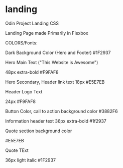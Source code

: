 # landing
Odin Project Landing CSS

Landing Page made Primarily in Flexbox

COLORS/Fonts:

Dark Background Color (Hero and Footer)
#1F2937

Hero Main Text ("This Website is Awesome")

48px extra-bold #F9FAF8

Hero Secondary, Header link text
18px #E5E7EB

Header Logo Text

24px #F9FAF8

Button Color, call to action background color
#3882F6

Information header text
36px extra-bold #1f2937

Quote section background color

#E5E7EB

Quote TExt

36px light italic #1F2937
